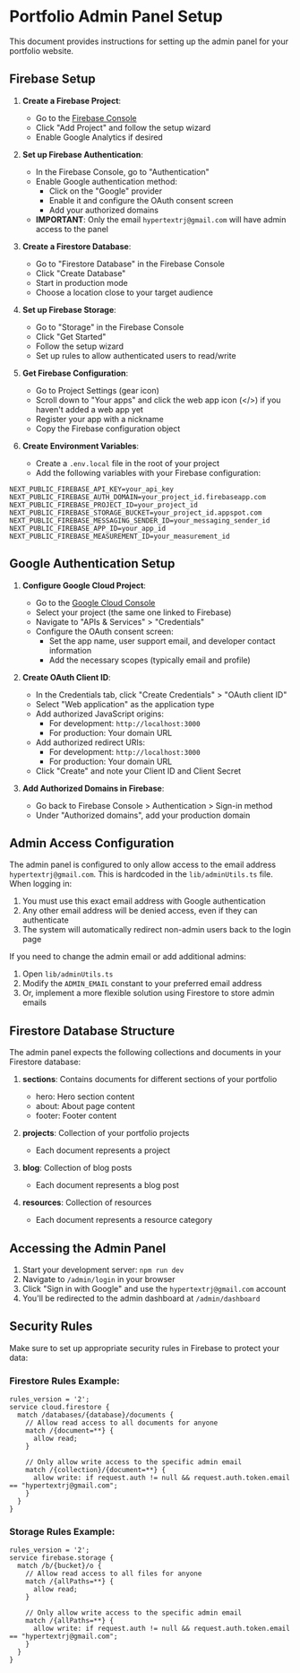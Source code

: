 # Portfolio Admin Panel Setup

This document provides instructions for setting up the admin panel for your portfolio website.

## Firebase Setup

1. **Create a Firebase Project**:
   - Go to the [Firebase Console](https://console.firebase.google.com/)
   - Click "Add Project" and follow the setup wizard
   - Enable Google Analytics if desired

2. **Set up Firebase Authentication**:
   - In the Firebase Console, go to "Authentication"
   - Enable Google authentication method:
     - Click on the "Google" provider
     - Enable it and configure the OAuth consent screen
     - Add your authorized domains
   - **IMPORTANT**: Only the email `hypertextrj@gmail.com` will have admin access to the panel

3. **Create a Firestore Database**:
   - Go to "Firestore Database" in the Firebase Console
   - Click "Create Database"
   - Start in production mode
   - Choose a location close to your target audience

4. **Set up Firebase Storage**:
   - Go to "Storage" in the Firebase Console
   - Click "Get Started"
   - Follow the setup wizard
   - Set up rules to allow authenticated users to read/write

5. **Get Firebase Configuration**:
   - Go to Project Settings (gear icon)
   - Scroll down to "Your apps" and click the web app icon (</>) if you haven't added a web app yet
   - Register your app with a nickname
   - Copy the Firebase configuration object

6. **Create Environment Variables**:
   - Create a `.env.local` file in the root of your project
   - Add the following variables with your Firebase configuration:

```
NEXT_PUBLIC_FIREBASE_API_KEY=your_api_key
NEXT_PUBLIC_FIREBASE_AUTH_DOMAIN=your_project_id.firebaseapp.com
NEXT_PUBLIC_FIREBASE_PROJECT_ID=your_project_id
NEXT_PUBLIC_FIREBASE_STORAGE_BUCKET=your_project_id.appspot.com
NEXT_PUBLIC_FIREBASE_MESSAGING_SENDER_ID=your_messaging_sender_id
NEXT_PUBLIC_FIREBASE_APP_ID=your_app_id
NEXT_PUBLIC_FIREBASE_MEASUREMENT_ID=your_measurement_id
```

## Google Authentication Setup

1. **Configure Google Cloud Project**:
   - Go to the [Google Cloud Console](https://console.cloud.google.com/)
   - Select your project (the same one linked to Firebase)
   - Navigate to "APIs & Services" > "Credentials"
   - Configure the OAuth consent screen:
     - Set the app name, user support email, and developer contact information
     - Add the necessary scopes (typically email and profile)

2. **Create OAuth Client ID**:
   - In the Credentials tab, click "Create Credentials" > "OAuth client ID"
   - Select "Web application" as the application type
   - Add authorized JavaScript origins:
     - For development: `http://localhost:3000`
     - For production: Your domain URL
   - Add authorized redirect URIs:
     - For development: `http://localhost:3000`
     - For production: Your domain URL
   - Click "Create" and note your Client ID and Client Secret

3. **Add Authorized Domains in Firebase**:
   - Go back to Firebase Console > Authentication > Sign-in method
   - Under "Authorized domains", add your production domain

## Admin Access Configuration

The admin panel is configured to only allow access to the email address `hypertextrj@gmail.com`. This is hardcoded in the `lib/adminUtils.ts` file. When logging in:

1. You must use this exact email address with Google authentication
2. Any other email address will be denied access, even if they can authenticate
3. The system will automatically redirect non-admin users back to the login page

If you need to change the admin email or add additional admins:

1. Open `lib/adminUtils.ts`
2. Modify the `ADMIN_EMAIL` constant to your preferred email address
3. Or, implement a more flexible solution using Firestore to store admin emails

## Firestore Database Structure

The admin panel expects the following collections and documents in your Firestore database:

1. **sections**: Contains documents for different sections of your portfolio
   - hero: Hero section content
   - about: About page content
   - footer: Footer content

2. **projects**: Collection of your portfolio projects
   - Each document represents a project

3. **blog**: Collection of blog posts
   - Each document represents a blog post

4. **resources**: Collection of resources
   - Each document represents a resource category

## Accessing the Admin Panel

1. Start your development server: `npm run dev`
2. Navigate to `/admin/login` in your browser
3. Click "Sign in with Google" and use the `hypertextrj@gmail.com` account
4. You'll be redirected to the admin dashboard at `/admin/dashboard`

## Security Rules

Make sure to set up appropriate security rules in Firebase to protect your data:

### Firestore Rules Example:

```
rules_version = '2';
service cloud.firestore {
  match /databases/{database}/documents {
    // Allow read access to all documents for anyone
    match /{document=**} {
      allow read;
    }
    
    // Only allow write access to the specific admin email
    match /{collection}/{document=**} {
      allow write: if request.auth != null && request.auth.token.email == "hypertextrj@gmail.com";
    }
  }
}
```

### Storage Rules Example:

```
rules_version = '2';
service firebase.storage {
  match /b/{bucket}/o {
    // Allow read access to all files for anyone
    match /{allPaths=**} {
      allow read;
    }
    
    // Only allow write access to the specific admin email
    match /{allPaths=**} {
      allow write: if request.auth != null && request.auth.token.email == "hypertextrj@gmail.com";
    }
  }
}
``` 
